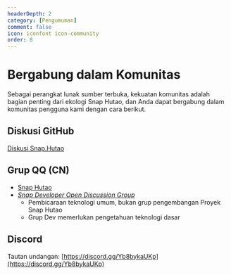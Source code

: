 ```yaml
---
headerDepth: 2
category: [Pengumuman]
comment: false
icon: iconfont icon-community
order: 8
---
```


# Bergabung dalam Komunitas

Sebagai perangkat lunak sumber terbuka, kekuatan komunitas adalah bagian penting dari ekologi Snap Hutao, dan Anda dapat bergabung dalam komunitas pengguna kami dengan cara berikut.

<!-- @include: star-request.md -->

## <HopeIcon icon="iconfont icon-github" size="1.5rem" /> Diskusi GitHub

[Diskusi Snap.Hutao](https://github.com/DGP-Studio/Snap.Hutao/discussions)

## <HopeIcon icon="iconfont icon-qq" size="1.5rem" color="rgb(0,126,198)" /> Grup QQ (CN)

- [Snap Hutao](https://qm.qq.com/q/WJKykrY9W)
- [_Snap Developer Open Discussion Group_](http://qm.qq.com/cgi-bin/qm/qr?_wv=1027&k=XJPjE6ffuYPkZmXvujdP1ZDY2BqL8RDg&authKey=YHBYvW4KmPUpPjGwYwGduG7ZELhFIkd9QxLHuwBFmm4UvQH1ThWiv%2FKPgeckiqt4&noverify=0&group_code=982424236)
  - Pembicaraan teknologi umum, bukan grup pengembangan Proyek Snap Hutao
  - Grup Dev memerlukan pengetahuan teknologi dasar

## <HopeIcon icon="iconfont icon-discord1" size="1.5rem" color="rgb(115,139,216)" /> Discord

Tautan undangan: [https://discord.gg/Yb8bykaUKp](https://discord.gg/Yb8bykaUKp)
